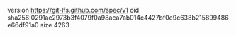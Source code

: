 version https://git-lfs.github.com/spec/v1
oid sha256:0291ac2973b3f4079f0a98aca7ab014c4427bf0e9c638b215899486e66df91a0
size 4263
